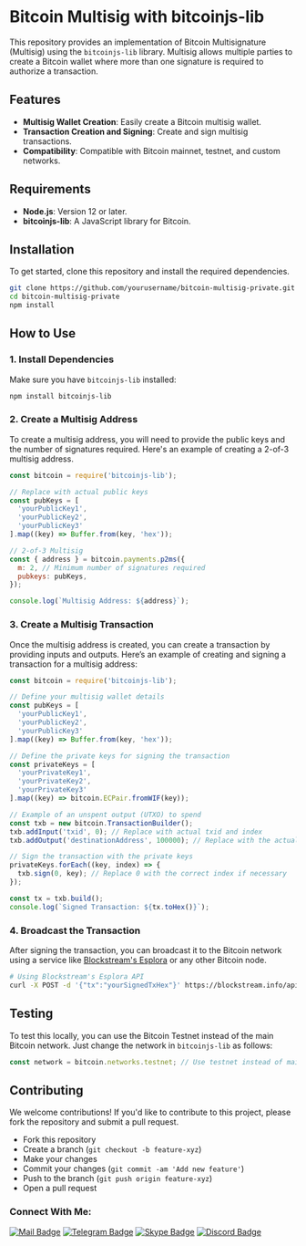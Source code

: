 # Bitcoin Multisig with bitcoinjs-lib

This repository provides an implementation of Bitcoin Multisignature (Multisig) using the `bitcoinjs-lib` library. Multisig allows multiple parties to create a Bitcoin wallet where more than one signature is required to authorize a transaction.

## Features

- **Multisig Wallet Creation**: Easily create a Bitcoin multisig wallet.
- **Transaction Creation and Signing**: Create and sign multisig transactions.
- **Compatibility**: Compatible with Bitcoin mainnet, testnet, and custom networks.

## Requirements

- **Node.js**: Version 12 or later.
- **bitcoinjs-lib**: A JavaScript library for Bitcoin.

## Installation

To get started, clone this repository and install the required dependencies.

```bash
git clone https://github.com/yourusername/bitcoin-multisig-private.git
cd bitcoin-multisig-private
npm install
```

## How to Use

### 1. Install Dependencies

Make sure you have `bitcoinjs-lib` installed:

```bash
npm install bitcoinjs-lib
```

### 2. Create a Multisig Address

To create a multisig address, you will need to provide the public keys and the number of signatures required. Here's an example of creating a 2-of-3 multisig address.

```javascript
const bitcoin = require('bitcoinjs-lib');

// Replace with actual public keys
const pubKeys = [
  'yourPublicKey1',
  'yourPublicKey2',
  'yourPublicKey3'
].map((key) => Buffer.from(key, 'hex'));

// 2-of-3 Multisig
const { address } = bitcoin.payments.p2ms({
  m: 2, // Minimum number of signatures required
  pubkeys: pubKeys,
});

console.log(`Multisig Address: ${address}`);
```

### 3. Create a Multisig Transaction

Once the multisig address is created, you can create a transaction by providing inputs and outputs. Here’s an example of creating and signing a transaction for a multisig address:

```javascript
const bitcoin = require('bitcoinjs-lib');

// Define your multisig wallet details
const pubKeys = [
  'yourPublicKey1',
  'yourPublicKey2',
  'yourPublicKey3'
].map((key) => Buffer.from(key, 'hex'));

// Define the private keys for signing the transaction
const privateKeys = [
  'yourPrivateKey1',
  'yourPrivateKey2',
  'yourPrivateKey3'
].map((key) => bitcoin.ECPair.fromWIF(key));

// Example of an unspent output (UTXO) to spend
const txb = new bitcoin.TransactionBuilder();
txb.addInput('txid', 0); // Replace with actual txid and index
txb.addOutput('destinationAddress', 100000); // Replace with the actual output address and amount

// Sign the transaction with the private keys
privateKeys.forEach((key, index) => {
  txb.sign(0, key); // Replace 0 with the correct index if necessary
});

const tx = txb.build();
console.log(`Signed Transaction: ${tx.toHex()}`);
```

### 4. Broadcast the Transaction

After signing the transaction, you can broadcast it to the Bitcoin network using a service like [Blockstream's Esplora](https://blockstream.info) or any other Bitcoin node.

```bash
# Using Blockstream's Esplora API
curl -X POST -d '{"tx":"yourSignedTxHex"}' https://blockstream.info/api/tx
```

## Testing

To test this locally, you can use the Bitcoin Testnet instead of the main Bitcoin network. Just change the network in `bitcoinjs-lib` as follows:

```javascript
const network = bitcoin.networks.testnet; // Use testnet instead of mainnet
```

## Contributing

We welcome contributions! If you'd like to contribute to this project, please fork the repository and submit a pull request.

- Fork this repository
- Create a branch (`git checkout -b feature-xyz`)
- Make your changes
- Commit your changes (`git commit -am 'Add new feature'`)
- Push to the branch (`git push origin feature-xyz`)
- Open a pull request

### Connect With Me:

[![Mail Badge](https://img.shields.io/badge/Gmail-D14836?style=for-the-badge&logo=gmail&logoColor=white)](mailto:nikolic.miloje0507@gmail.com)
[![Telegram Badge](https://img.shields.io/badge/Telegram-2CA5E0?style=for-the-badge&logo=telegram&logoColor=white)](https://t.me/mylord1_1)
[![Skype Badge](https://img.shields.io/badge/Skype-00AFF0?style=for-the-badge&logo=skype&logoColor=white)](https://join.skype.com/ubWuVGchDEnU)
[![Discord Badge](https://img.shields.io/badge/Discord-5865F2?style=for-the-badge&logo=discord&logoColor=white)](https://discord.com/users/509337382810550280)
